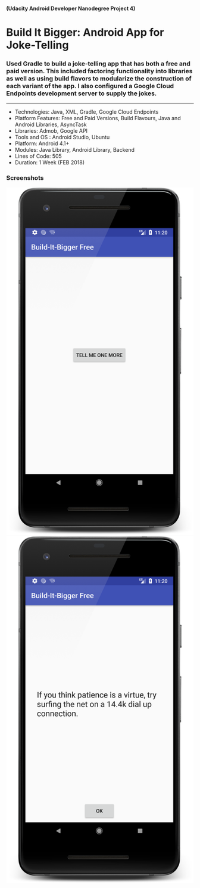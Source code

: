 #### (Udacity Android Developer Nanodegree Project 4)
# Build It Bigger: Android App for Joke-Telling
### Used Gradle to build a joke-telling app that has both a free and paid version. This included factoring functionality into libraries as well as using build flavors to modularize the construction of each variant of the app. I also configured a Google Cloud Endpoints development server to supply the jokes.
---

* Technologies: Java, XML, Gradle, Google Cloud Endpoints
* Platform Features: Free and Paid Versions, Build Flavours, Java and Android Libraries, AsyncTask
* Libraries: Admob, Google API
* Tools and OS : Android Studio, Ubuntu
* Platform: Android 4.1+
* Modules: Java Library, Android Library, Backend
* Lines of Code:  505
* Duration: 1 Week (FEB 2018)

### Screenshots

![home](screenshots/home.png)
![joke](screenshots/joke.png)

